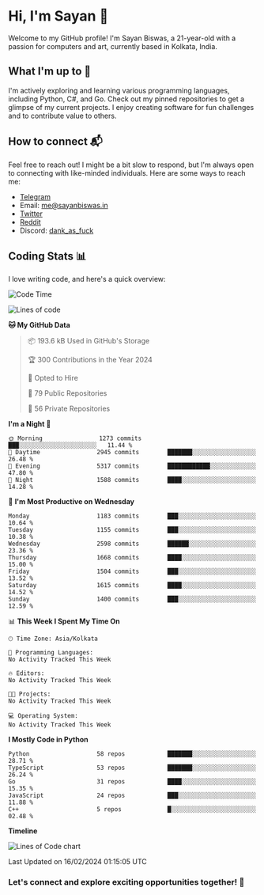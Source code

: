 # Hi, I'm Sayan 👋

Welcome to my GitHub profile! I'm Sayan Biswas, a 21-year-old with a passion for computers and art, currently based in Kolkata, India.

## What I'm up to 🚀

I'm actively exploring and learning various programming languages, including Python, C#, and Go. Check out my pinned repositories to get a glimpse of my current projects. I enjoy creating software for fun challenges and to contribute value to others.

## How to connect 📬

Feel free to reach out! I might be a bit slow to respond, but I'm always open to connecting with like-minded individuals. Here are some ways to reach me:

- [Telegram](https://t.me/dank_as_fuck)
- Email: [me@sayanbiswas.in](mailto:me@sayanbiswas.in)
- [Twitter](https://twitter.com/TheDankDel)
- [Reddit](https://www.reddit.com/user/dank_as_fuck_/)
- Discord: [dank_as_fuck](https://discordapp.com/users/506536929152466945)

## Coding Stats 📊

I love writing code, and here's a quick overview:

<!--START_SECTION:waka-->
![Code Time](http://img.shields.io/badge/Code%20Time-1%2C470%20hrs%2052%20mins-blue)

![Lines of code](https://img.shields.io/badge/From%20Hello%20World%20I%27ve%20Written-7.1%20million%20lines%20of%20code-blue)

**🐱 My GitHub Data** 

> 📦 193.6 kB Used in GitHub's Storage 
 > 
> 🏆 300 Contributions in the Year 2024
 > 
> 💼 Opted to Hire
 > 
> 📜 79 Public Repositories 
 > 
> 🔑 56 Private Repositories 
 > 
**I'm a Night 🦉** 

```text
🌞 Morning                1273 commits        ███░░░░░░░░░░░░░░░░░░░░░░   11.44 % 
🌆 Daytime                2945 commits        ███████░░░░░░░░░░░░░░░░░░   26.48 % 
🌃 Evening                5317 commits        ████████████░░░░░░░░░░░░░   47.80 % 
🌙 Night                  1588 commits        ████░░░░░░░░░░░░░░░░░░░░░   14.28 % 
```
📅 **I'm Most Productive on Wednesday** 

```text
Monday                   1183 commits        ███░░░░░░░░░░░░░░░░░░░░░░   10.64 % 
Tuesday                  1155 commits        ███░░░░░░░░░░░░░░░░░░░░░░   10.38 % 
Wednesday                2598 commits        ██████░░░░░░░░░░░░░░░░░░░   23.36 % 
Thursday                 1668 commits        ████░░░░░░░░░░░░░░░░░░░░░   15.00 % 
Friday                   1504 commits        ███░░░░░░░░░░░░░░░░░░░░░░   13.52 % 
Saturday                 1615 commits        ████░░░░░░░░░░░░░░░░░░░░░   14.52 % 
Sunday                   1400 commits        ███░░░░░░░░░░░░░░░░░░░░░░   12.59 % 
```


📊 **This Week I Spent My Time On** 

```text
🕑︎ Time Zone: Asia/Kolkata

💬 Programming Languages: 
No Activity Tracked This Week

🔥 Editors: 
No Activity Tracked This Week

🐱‍💻 Projects: 
No Activity Tracked This Week

💻 Operating System: 
No Activity Tracked This Week
```

**I Mostly Code in Python** 

```text
Python                   58 repos            ███████░░░░░░░░░░░░░░░░░░   28.71 % 
TypeScript               53 repos            ███████░░░░░░░░░░░░░░░░░░   26.24 % 
Go                       31 repos            ████░░░░░░░░░░░░░░░░░░░░░   15.35 % 
JavaScript               24 repos            ███░░░░░░░░░░░░░░░░░░░░░░   11.88 % 
C++                      5 repos             █░░░░░░░░░░░░░░░░░░░░░░░░   02.48 % 
```



**Timeline**

![Lines of Code chart](https://raw.githubusercontent.com/Dank-del/Dank-del/main/assets/bar_graph.png)


 Last Updated on 16/02/2024 01:15:05 UTC
<!--END_SECTION:waka-->

### Let's connect and explore exciting opportunities together! 🚀
